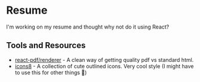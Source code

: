 # Resume

I'm working on my resume and thought why not do it using React?

## Tools and Resources

- [react-pdf/renderer](https://www.npmjs.com/package/@react-pdf/renderer) - A clean way of getting quality pdf vs standard html.
- [icons8](https://icons8.com/icons/wired) - A collection of cute outlined icons. Very cool style (I might have to use this for other things 🤔)
